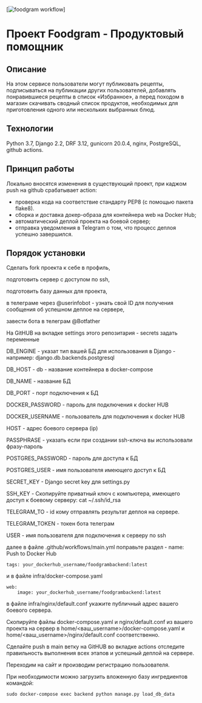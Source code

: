 [![foodgram workflow](https://github.com/albertxyc88/foodgram-project-react/actions/workflows/main.yml/badge.svg)]

# Проект Foodgram - Продуктовый помощник
## Описание
На этом сервисе пользователи могут публиковать рецепты, подписываться на публикации других пользователей, добавлять понравившиеся рецепты в список «Избранное», а перед походом в магазин скачивать сводный список продуктов, необходимых для приготовления одного или нескольких выбранных блюд.

## Технологии
Python 3.7, Django 2.2, DRF 3.12, gunicorn 20.0.4, nginx, PostgreSQL, github actions.

## Принцип работы
Локально вносятся изменения в существующий проект, при каджом push на github срабатывает action:
 - проверка кода на соответствие стандарту PEP8 (с помощью пакета flake8).
 - сборка и доставка докер-образа для контейнера web на Docker Hub;
 - автоматический деплой проекта на боевой сервер;
 - отправка уведомления в Telegram о том, что процесс деплоя успешно завершился.

## Порядок установки
 
Сделать fork проекта к себе в профиль, 

подготовить сервер с доступом по ssh, 

подготовить базу данных для проекта,

в телеграме через @userinfobot - узнать свой ID для получения сообщения об успешном деплое на сервере, 

завести бота в телеграм @Botfather 

На GitHUB на вкладке settings этого репозитария - secrets задать переменные

DB_ENGINE - указат тип вашей БД для использования в Django - например: django.db.backends.postgresql

DB_HOST - db - название контейнера в docker-compose 

DB_NAME - название БД

DB_PORT - порт подключения к БД

DOCKER_PASSWORD -  пароль для подключения к docker HUB

DOCKER_USERNAME - пользователь для подключения к docker HUB

HOST - адрес боевого сервера (ip)

PASSPHRASE - указать если при создании ssh-ключа вы использовали фразу-пароль

POSTGRES_PASSWORD - пароль для доступа к БД

POSTGRES_USER - имя пользователя имеющего доступ к БД

SECRET_KEY - Django secret key для settings.py

SSH_KEY - Скопируйте приватный ключ с компьютера, имеющего доступ к боевому серверу:  cat ~/.ssh/id_rsa

TELEGRAM_TO - id кому отправлять результат деплоя на сервере.

TELEGRAM_TOKEN - токен бота телеграм

USER - имя пользователя для подключения к серверу по ssh

далее в файле .github/workflows/main.yml поправьте раздел - name: Push to Docker Hub

`tags: your_dockerhub_username/foodgrambackend:latest`

и в файле infra/docker-compose.yaml 

```
web:
    image: your_dockerhub_username/foodgrambackend:latest
```

в файле infra/nginx/default.conf укажите публичный адрес вашего боевого сервера. 

Скопируйте файлы docker-compose.yaml и nginx/default.conf из вашего проекта на сервер в home/<ваш_username>/docker-compose.yaml и home/<ваш_username>/nginx/default.conf соответственно.

Сделайте push в main ветку на GitHUB во вкладке actions отследите правильность выполнения всех этапов и успешный деплой на сервере.

Переходим на сайт и производим регистрацию пользователя.

При необходимости можно загрузить вложенную базу ингредиентов командой:

`sudo docker-compose exec backend python manage.py load_db_data`

